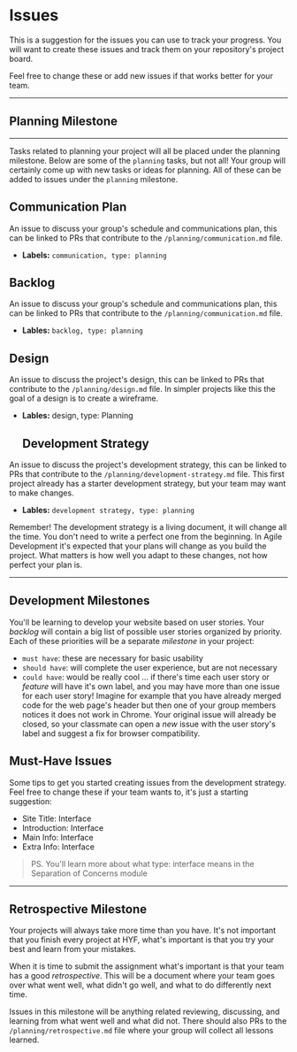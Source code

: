 # Issues

This is a suggestion for the issues you can use to track your progress. You will want to create these issues and track them on your repository's project board.

Feel free to change these or add new issues if that works better for your team.

___

## Planning Milestone
---

Tasks related to planning your project will all be placed under the planning milestone. Below are some of the `planning` tasks, but not all! Your group will certainly come up with new tasks or ideas for planning. All of these can be added to issues under the `planning` milestone.

## Communication Plan

An issue to discuss your group's schedule and communications plan, this can be linked to PRs that contribute to the `/planning/communication.md` file.

- **Labels:** `communication, type: planning`

## Backlog

An issue to discuss your group's schedule and communications plan, this can be linked to PRs that contribute to the `/planning/communication.md` file.

- **Lables:** `backlog, type: planning`

## Design
An issue to discuss the project's design, this can be linked to PRs that contribute to the `/planning/design.md` file. In simpler projects like this the goal of a design is to create a wireframe.

- **Lables:** design, type: Planning
  
  ## Development Strategy
An issue to discuss the project's development strategy, this can be linked to PRs that contribute to the `/planning/development-strategy.md` file. This first project already has a starter development strategy, but your team may want to make changes.

- **Lables:** `development strategy, type: planning`

Remember! The development strategy is a living document, it will change all the time. You don't need to write a perfect one from the beginning. In Agile Development it's expected that your plans will change as you build the project. What matters is how well you adapt to these changes, not how perfect your plan is.

---

## Development Milestones
You'll be learning to develop your website based on user stories. Your *backlog* will contain a big list of possible user stories organized by priority. Each of these priorities will be a separate *milestone* in your project:

- `must have`: these are necessary for basic usability
- `should have`: will complete the user experience, but are not necessary
- `could have`: would be really cool ... if there's time each user story or *feature* will have it's own label, and you may have more than one issue for each user story! Imagine for example that you have already merged code for the web page's header but then one of your group members notices it does not work in Chrome. Your original issue will already be closed, so your classmate can open a *new* issue with the user story's label and suggest a fix for browser compatibility.

## Must-Have Issues
Some tips to get you started creating issues from the development strategy. Feel free to change these if your team wants to, it's just a starting suggestion:

- Site Title: Interface
- Introduction: Interface
- Main Info: Interface
- Extra Info: Interface
 > PS. You'll learn more about what type: interface means in the Separation of Concerns module

 ---

## **Retrospective Milestone**

Your projects will always take more time than you have. It's not important that you finish every project at HYF, what's important is that you try your best and learn from your mistakes.

When it is time to submit the assignment what's important is that your team has a good *retrospective*. This will be a document where your team goes over what went well, what didn't go well, and what to do differently next time.

Issues in this milestone will be anything related reviewing, discussing, and learning from what went well and what did not. There should also PRs to the `/planning/retrospective.md` file where your group will collect all lessons learned.

